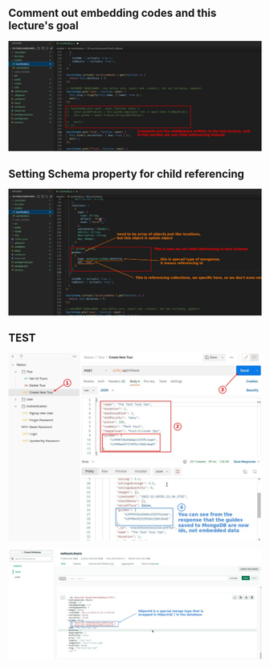 ## **Comment out embedding codes and this lecture's goal**

![Alt comment middleware for embedding](pic/01.jpg)

## **Setting Schema property for child referencing**

![Alt setting new guides definition](pic/02.jpg)

## **TEST**

![Alt test it](pic/03.jpg)

![Alt mongodb](pic/04.jpg)

